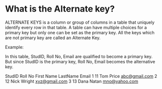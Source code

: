 #  What is the Alternate key?
ALTERNATE KEYS is a column or group of columns in a table that uniquely identify every row in that table. A table can have multiple choices for a primary key but only one can be set as the primary key. All the keys which are not primary key are called an Alternate Key.

Example:

In this table, StudID, Roll No, Email are qualified to become a primary key. But since StudID is the primary key, Roll No, Email becomes the alternative key.

StudID	Roll No	First Name	LastName	Email
1	11	Tom	Price	abc@gmail.com
2	12	Nick	Wright	xyz@gmail.com
3	13	Dana	Natan	mno@yahoo.com